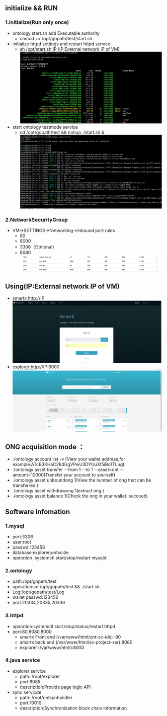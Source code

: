 ## initialize && RUN
### 1.initialize(Run only once)
* ontology start.sh add Executable authority 
  * chmod +x /opt/gopath/test/start.sh
* initialize httpd settings and restart httpd service
  * sh /opt/start.sh IP (IP:External network IP of VM)
  ![avatar](azure_image/initialize.png)
* start ontology testmode service
  * cd /opt/gopath/test && nohup ./start.sh &
  ![avatar](azure_image/ontology.png)

### 2.NetworkSecurityGroup
* VM->SETTINGS->Networking->Inbound port rules
  * 80
  * 8000
  * 3306（Optional）
  * 8080
  ![avatar](azure_image/securityGroup.png)

## Using(IP:External network IP of VM)
* smartx:http://IP
 ![avatar](azure_image/smartx.png)
* explorer:http://IP:8000
 ![avatar](azure_image/explorer.png)
 
## ONG acquisition mode ：
* ./ontology account list -v (View your wallet address,for example:ATcB3KHaC28dGgVPwU3DYUuXf5iBo1TLug)
* ./ontology asset transfer --from 1 --to 1 --asset=ont --amount=10000(Transfer your account to yourself)
* ./ontology asset unboundong 1(View the number of ong that can be transferred )
* ./ontology asset withdrawong 1(extract ong )
* ./ontology asset balance 1(Check the ong in your wallet. succeed)

## Software infomation
### 1.mysql
* port:3306
* user:root
* passwd:123456
* database:explorer;ontscide
* operation :systemctl start/stop/restart mysqld

### 2.ontology
* path:/opt/gopath/test
* operation:cd /opt/gopath/test && ./start.sh
* Log:/opt/gopath/test/Log
* wallet passwd:123456
* port:20334,20335,20336

### 3.httpd
* operation:systemctl start/stop/status/restart httpd
* port:80,8080,8000
  * smartx Front end (/var/www/html/ont-sc-ide) :80
  * smartx back end  (/var/www/html/sc-project-ser):8080
  * explorer  (/var/www/html):8000 

### 4.java service
* explorer service 
  * path: /root/explorer 
  * port:8085
  * description:Provide page logic API 
* sync servicde 
  * path: /root/ontsynhandler 
  * port:10010
  * description:Synchronization block chain information
